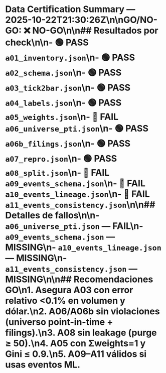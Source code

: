 # Data Certification Summary — 2025-10-22T21:30:26Z\n\n**GO/NO-GO:** ❌ NO-GO\n\n## Resultados por check\n\n- 🟢 PASS `a01_inventory.json`\n- 🟢 PASS `a02_schema.json`\n- 🟢 PASS `a03_tick2bar.json`\n- 🟢 PASS `a04_labels.json`\n- 🟢 PASS `a05_weights.json`\n- 🔴 FAIL `a06_universe_pti.json`\n- 🟢 PASS `a06b_filings.json`\n- 🟢 PASS `a07_repro.json`\n- 🟢 PASS `a08_split.json`\n- 🔴 FAIL `a09_events_schema.json`\n- 🔴 FAIL `a10_events_lineage.json`\n- 🔴 FAIL `a11_events_consistency.json`\n\n## Detalles de fallos\n\n- `a06_universe_pti.json` — FAIL\n- `a09_events_schema.json` — MISSING\n- `a10_events_lineage.json` — MISSING\n- `a11_events_consistency.json` — MISSING\n\n## Recomendaciones GO\n1. Asegura A03 con error relativo <0.1% en volumen y dólar.\n2. A06/A06b sin violaciones (universo point-in-time + filings).\n3. A08 sin leakage (purge ≥ 50).\n4. A05 con Σweights=1 y Gini ≤ 0.9.\n5. A09–A11 válidos si usas eventos ML.